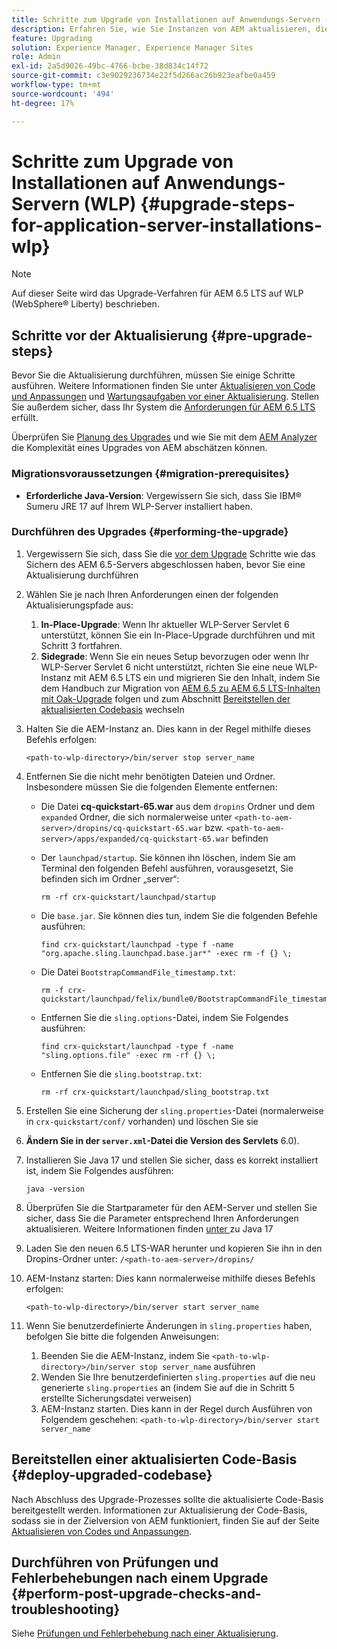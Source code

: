 ```yaml
---
title: Schritte zum Upgrade von Installationen auf Anwendungs-Servern (WLP)
description: Erfahren Sie, wie Sie Instanzen von AEM aktualisieren, die über WebSphere Liberty bereitgestellt werden.
feature: Upgrading
solution: Experience Manager, Experience Manager Sites
role: Admin
exl-id: 2a5d9026-49bc-4766-bcbe-38d834c14f72
source-git-commit: c3e9029236734e22f5d266ac26b923eafbe0a459
workflow-type: tm+mt
source-wordcount: '494'
ht-degree: 17%

---
```


# Schritte zum Upgrade von Installationen auf Anwendungs-Servern (WLP) {#upgrade-steps-for-application-server-installations-wlp}

>[!NOTE]
>
>Auf dieser Seite wird das Upgrade-Verfahren für AEM 6.5 LTS auf WLP (WebSphere® Liberty) beschrieben.

## Schritte vor der Aktualisierung {#pre-upgrade-steps}

Bevor Sie die Aktualisierung durchführen, müssen Sie einige Schritte ausführen. Weitere Informationen finden Sie unter [Aktualisieren von Code und Anpassungen](/help/sites-deploying/upgrading-code-and-customizations.md) und [Wartungsaufgaben vor einer Aktualisierung](/help/sites-deploying/pre-upgrade-maintenance-tasks.md). Stellen Sie außerdem sicher, dass Ihr System die [Anforderungen für AEM 6.5 LTS](/help/sites-deploying/technical-requirements.md) erfüllt.

Überprüfen Sie [Planung des Upgrades](/help/sites-deploying/upgrade-planning.md) und wie Sie mit dem [AEM Analyzer](/help/sites-deploying/pattern-detector.md) die Komplexität eines Upgrades von AEM abschätzen können.

### Migrationsvoraussetzungen {#migration-prerequisites}

* **Erforderliche Java-Version**: Vergewissern Sie sich, dass Sie IBM® Sumeru JRE 17 auf Ihrem WLP-Server installiert haben.

### Durchführen des Upgrades {#performing-the-upgrade}

1. Vergewissern Sie sich, dass Sie die [vor dem Upgrade](#pre-upgrade-steps) Schritte wie das Sichern des AEM 6.5-Servers abgeschlossen haben, bevor Sie eine Aktualisierung durchführen
1. Wählen Sie je nach Ihren Anforderungen einen der folgenden Aktualisierungspfade aus:
   1. **In-Place-Upgrade**: Wenn Ihr aktueller WLP-Server Servlet 6 unterstützt, können Sie ein In-Place-Upgrade durchführen und mit Schritt 3 fortfahren.
   1. **Sidegrade**: Wenn Sie ein neues Setup bevorzugen oder wenn Ihr WLP-Server Servlet 6 nicht unterstützt, richten Sie eine neue WLP-Instanz mit AEM 6.5 LTS ein und migrieren Sie den Inhalt, indem Sie dem Handbuch zur Migration von [AEM 6.5 zu AEM 6.5 LTS-Inhalten mit Oak-Upgrade](/help/sites-deploying/aem-65-to-aem-65lts-content-migration-using-oak-upgrade.md) folgen und zum Abschnitt [Bereitstellen der aktualisierten Codebasis](#deploy-upgraded-codebase) wechseln

1. Halten Sie die AEM-Instanz an. Dies kann in der Regel mithilfe dieses Befehls erfolgen:

   ```shell
   <path-to-wlp-directory>/bin/server stop server_name
   ```

1. Entfernen Sie die nicht mehr benötigten Dateien und Ordner. Insbesondere müssen Sie die folgenden Elemente entfernen:

   * Die Datei **cq-quickstart-65.war** aus dem `dropins` Ordner und dem `expanded` Ordner, die sich normalerweise unter `<path-to-aem-server>/dropins/cq-quickstart-65.war` bzw. `<path-to-aem-server>/apps/expanded/cq-quickstart-65.war` befinden
   * Der `launchpad/startup`. Sie können ihn löschen, indem Sie am Terminal den folgenden Befehl ausführen, vorausgesetzt, Sie befinden sich im Ordner „server“:

     ```shell
     rm -rf crx-quickstart/launchpad/startup
     ```

   * Die `base.jar`. Sie können dies tun, indem Sie die folgenden Befehle ausführen:

     ```shell
     find crx-quickstart/launchpad -type f -name "org.apache.sling.launchpad.base.jar*" -exec rm -f {} \;
     ```

   * Die Datei `BootstrapCommandFile_timestamp.txt`:

     ```shell
     rm -f crx-quickstart/launchpad/felix/bundle0/BootstrapCommandFile_timestamp.txt
     ```

   * Entfernen Sie die `sling.options`-Datei, indem Sie Folgendes ausführen:

     ```shell
     find crx-quickstart/launchpad -type f -name "sling.options.file" -exec rm -rf {} \; 
     ```

   * Entfernen Sie die `sling.bootstrap.txt`:

     ```shell
     rm -rf crx-quickstart/launchpad/sling_bootstrap.txt
     ```

1. Erstellen Sie eine Sicherung der `sling.properties`-Datei (normalerweise in `crx-quickstart/conf/` vorhanden) und löschen Sie sie
1. **Ändern Sie in der `server.xml`-Datei die Version des Servlets** 6.0).
1. Installieren Sie Java 17 und stellen Sie sicher, dass es korrekt installiert ist, indem Sie Folgendes ausführen:

   ```shell
   java -version
   ```

1. Überprüfen Sie die Startparameter für den AEM-Server und stellen Sie sicher, dass Sie die Parameter entsprechend Ihren Anforderungen aktualisieren. Weitere Informationen finden [ unter ](/help/sites-deploying/custom-standalone-install.md#java-17-considerations-java-considerations) zu Java 17
1. Laden Sie den neuen 6.5 LTS-WAR herunter und kopieren Sie ihn in den Dropins-Ordner unter: `/<path-to-aem-server>/dropins/`
1. AEM-Instanz starten: Dies kann normalerweise mithilfe dieses Befehls erfolgen:

   ```shell
   <path-to-wlp-directory>/bin/server start server_name
   ```

1. Wenn Sie benutzerdefinierte Änderungen in `sling.properties` haben, befolgen Sie bitte die folgenden Anweisungen:

   1. Beenden Sie die AEM-Instanz, indem Sie `<path-to-wlp-directory>/bin/server stop server_name` ausführen
   1. Wenden Sie Ihre benutzerdefinierten `sling.properties` auf die neu generierte `sling.properties` an (indem Sie auf die in Schritt 5 erstellte Sicherungsdatei verweisen)
   1. AEM-Instanz starten. Dies kann in der Regel durch Ausführen von Folgendem geschehen: `<path-to-wlp-directory>/bin/server start server_name`

## Bereitstellen einer aktualisierten Code-Basis {#deploy-upgraded-codebase}

Nach Abschluss des Upgrade-Prozesses sollte die aktualisierte Code-Basis bereitgestellt werden. Informationen zur Aktualisierung der Code-Basis, sodass sie in der Zielversion von AEM funktioniert, finden Sie auf der Seite [Aktualisieren von Codes und Anpassungen](/help/sites-deploying/upgrading-code-and-customizations.md).

## Durchführen von Prüfungen und Fehlerbehebungen nach einem Upgrade {#perform-post-upgrade-checks-and-troubleshooting}

Siehe [Prüfungen und Fehlerbehebung nach einer Aktualisierung](/help/sites-deploying/post-upgrade-checks-and-troubleshooting.md).
